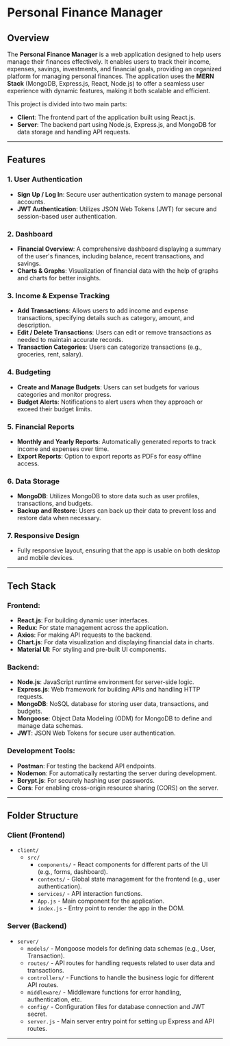 # **Personal Finance Manager**

## **Overview**

The **Personal Finance Manager** is a web application designed to help users manage their finances effectively. It enables users to track their income, expenses, savings, investments, and financial goals, providing an organized platform for managing personal finances. The application uses the **MERN Stack** (MongoDB, Express.js, React, Node.js) to offer a seamless user experience with dynamic features, making it both scalable and efficient.

This project is divided into two main parts:

- **Client**: The frontend part of the application built using React.js.
- **Server**: The backend part using Node.js, Express.js, and MongoDB for data storage and handling API requests.

---

## **Features**

### 1. **User Authentication**
   - **Sign Up / Log In**: Secure user authentication system to manage personal accounts.
   - **JWT Authentication**: Utilizes JSON Web Tokens (JWT) for secure and session-based user authentication.

### 2. **Dashboard**
   - **Financial Overview**: A comprehensive dashboard displaying a summary of the user's finances, including balance, recent transactions, and savings.
   - **Charts & Graphs**: Visualization of financial data with the help of graphs and charts for better insights.

### 3. **Income & Expense Tracking**
   - **Add Transactions**: Allows users to add income and expense transactions, specifying details such as category, amount, and description.
   - **Edit / Delete Transactions**: Users can edit or remove transactions as needed to maintain accurate records.
   - **Transaction Categories**: Users can categorize transactions (e.g., groceries, rent, salary).

### 4. **Budgeting**
   - **Create and Manage Budgets**: Users can set budgets for various categories and monitor progress.
   - **Budget Alerts**: Notifications to alert users when they approach or exceed their budget limits.

### 5. **Financial Reports**
   - **Monthly and Yearly Reports**: Automatically generated reports to track income and expenses over time.
   - **Export Reports**: Option to export reports as PDFs for easy offline access.

### 6. **Data Storage**
   - **MongoDB**: Utilizes MongoDB to store data such as user profiles, transactions, and budgets.
   - **Backup and Restore**: Users can back up their data to prevent loss and restore data when necessary.

### 7. **Responsive Design**
   - Fully responsive layout, ensuring that the app is usable on both desktop and mobile devices.

---

## **Tech Stack**

### **Frontend:**
- **React.js**: For building dynamic user interfaces.
- **Redux**: For state management across the application.
- **Axios**: For making API requests to the backend.
- **Chart.js**: For data visualization and displaying financial data in charts.
- **Material UI**: For styling and pre-built UI components.

### **Backend:**
- **Node.js**: JavaScript runtime environment for server-side logic.
- **Express.js**: Web framework for building APIs and handling HTTP requests.
- **MongoDB**: NoSQL database for storing user data, transactions, and budgets.
- **Mongoose**: Object Data Modeling (ODM) for MongoDB to define and manage data schemas.
- **JWT**: JSON Web Tokens for secure user authentication.

### **Development Tools:**
- **Postman**: For testing the backend API endpoints.
- **Nodemon**: For automatically restarting the server during development.
- **Bcrypt.js**: For securely hashing user passwords.
- **Cors**: For enabling cross-origin resource sharing (CORS) on the server.

---

## **Folder Structure**

### **Client (Frontend)**

- `client/`
  - `src/`
    - `components/` - React components for different parts of the UI (e.g., forms, dashboard).
    - `contexts/` - Global state management for the frontend (e.g., user authentication).
    - `services/` - API interaction functions.
    - `App.js` - Main component for the application.
    - `index.js` - Entry point to render the app in the DOM.

### **Server (Backend)**

- `server/`
  - `models/` - Mongoose models for defining data schemas (e.g., User, Transaction).
  - `routes/` - API routes for handling requests related to user data and transactions.
  - `controllers/` - Functions to handle the business logic for different API routes.
  - `middleware/` - Middleware functions for error handling, authentication, etc.
  - `config/` - Configuration files for database connection and JWT secret.
  - `server.js` - Main server entry point for setting up Express and API routes.

---
